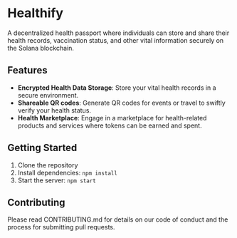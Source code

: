 # Healthify

A decentralized health passport where individuals can store and share their health records, vaccination status, and other vital information securely on the Solana blockchain.

## Features

- **Encrypted Health Data Storage**: Store your vital health records in a secure environment.
- **Shareable QR codes**: Generate QR codes for events or travel to swiftly verify your health status.
- **Health Marketplace**: Engage in a marketplace for health-related products and services where tokens can be earned and spent.

## Getting Started

1. Clone the repository
2. Install dependencies: `npm install`
3. Start the server: `npm start`

## Contributing

Please read CONTRIBUTING.md for details on our code of conduct and the process for submitting pull requests.

